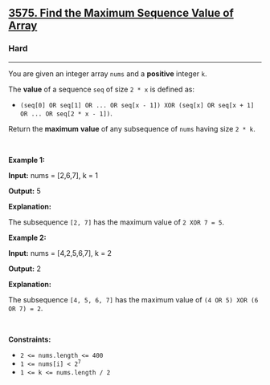 <h2><a href="https://leetcode.com/contest/biweekly-contest-139/problems/find-the-maximum-sequence-value-of-array">3575. Find the Maximum Sequence Value of Array</a></h2><h3>Hard</h3><hr><p>You are given an integer array <code>nums</code> and a <strong>positive</strong> integer <code>k</code>.</p>

<p>The <strong>value</strong> of a sequence <code>seq</code> of size <code>2 * x</code> is defined as:</p>

<ul>
	<li><code>(seq[0] OR seq[1] OR ... OR seq[x - 1]) XOR (seq[x] OR seq[x + 1] OR ... OR seq[2 * x - 1])</code>.</li>
</ul>

<p>Return the <strong>maximum</strong> <strong>value</strong> of any <span data-keyword="subsequence-array">subsequence</span> of <code>nums</code> having size <code>2 * k</code>.</p>

<p>&nbsp;</p>
<p><strong class="example">Example 1:</strong></p>

<div class="example-block">
<p><strong>Input:</strong> <span class="example-io">nums = [2,6,7], k = 1</span></p>

<p><strong>Output:</strong> <span class="example-io">5</span></p>

<p><strong>Explanation:</strong></p>

<p>The subsequence <code>[2, 7]</code> has the maximum value of <code>2 XOR 7 = 5</code>.</p>
</div>

<p><strong class="example">Example 2:</strong></p>

<div class="example-block">
<p><strong>Input:</strong> <span class="example-io">nums = [4,2,5,6,7], k = 2</span></p>

<p><strong>Output:</strong> <span class="example-io">2</span></p>

<p><strong>Explanation:</strong></p>

<p>The subsequence <code>[4, 5, 6, 7]</code> has the maximum value of <code>(4 OR 5) XOR (6 OR 7) = 2</code>.</p>
</div>

<p>&nbsp;</p>
<p><strong>Constraints:</strong></p>

<ul>
	<li><code>2 &lt;= nums.length &lt;= 400</code></li>
	<li><code>1 &lt;= nums[i] &lt; 2<sup>7</sup></code></li>
	<li><code>1 &lt;= k &lt;= nums.length / 2</code></li>
</ul>
